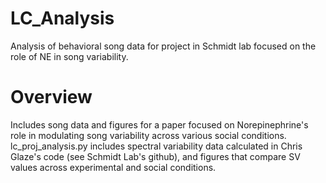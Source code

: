 # LC_Analysis
Analysis of behavioral song data for project in Schmidt lab focused on the role of NE in song variability.

# Overview
Includes song data and figures for a paper focused on Norepinephrine's role in modulating song variability across various social conditions.
lc_proj_analysis.py includes spectral variability data calculated in Chris Glaze's code (see Schmidt Lab's github), and figures that compare SV values
across experimental and social conditions.
